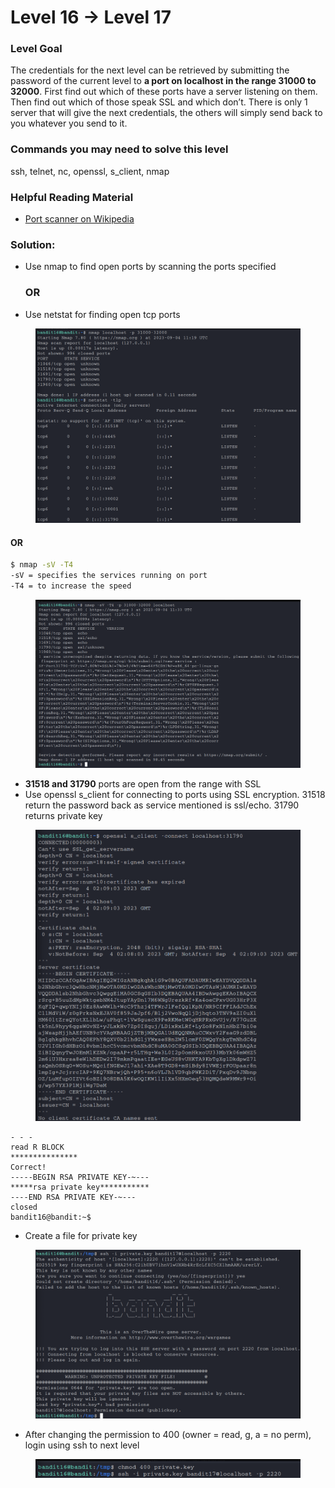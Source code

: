 # Level 16 → Level 17

### Level Goal

The credentials for the next level can be retrieved by submitting the password of the current level to **a port on localhost in the range 31000 to 32000**. First find out which of these ports have a server listening on them. Then find out which of those speak SSL and which don’t. There is only 1 server that will give the next credentials, the others will simply send back to you whatever you send to it.

### Commands you may need to solve this level

ssh, telnet, nc, openssl, s\_client, nmap

### Helpful Reading Material

* [Port scanner on Wikipedia](https://en.wikipedia.org/wiki/Port\_scanner)

### Solution:

*   Use nmap to find open ports by scanning the ports specified

    ### **OR**
* Use netstat for finding open tcp ports

<figure><img src="../.gitbook/assets/image (17) (1).png" alt=""><figcaption></figcaption></figure>

#### &#x20;                                         OR

```bash
$ nmap -sV -T4
-sV = specifies the services running on port
-T4 = to increase the speed
```

<figure><img src="../.gitbook/assets/image (18) (1).png" alt=""><figcaption></figcaption></figure>

* **31518 and 31790** ports are open from the range with SSL
* Use openssl s\_client for connecting to ports using SSL encryption. 31518 return the password back as service mentioned is ssl/echo. 31790 returns private key

<figure><img src="../.gitbook/assets/image (19) (1).png" alt=""><figcaption></figcaption></figure>

```
- - -
read R BLOCK
***************
Correct!
-----BEGIN RSA PRIVATE KEY-~---
*****rsa private key***********
----END RSA PRIVATE KEY-~---
closed 
bandit16@bandit:~$
```

* Create a file for private key

<figure><img src="../.gitbook/assets/image (20) (1).png" alt=""><figcaption></figcaption></figure>

* After changing the permission to 400 (owner = read, g, a = no perm), login using ssh to next level

<figure><img src="../.gitbook/assets/image (21) (1).png" alt=""><figcaption></figcaption></figure>

